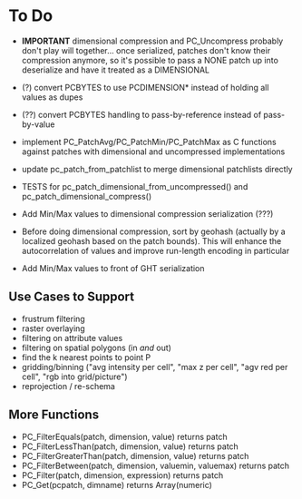 To Do
=====

- **IMPORTANT** dimensional compression and PC_Uncompress probably don't play will together... once serialized, patches don't know their compression anymore, so it's possible to pass a NONE patch up into deserialize and have it treated as a DIMENSIONAL
- (?) convert PCBYTES to use PCDIMENSION* instead of holding all values as dupes
- (??) convert PCBYTES handling to pass-by-reference instead of pass-by-value
- implement PC_PatchAvg/PC_PatchMin/PC_PatchMax as C functions against patches with dimensional and uncompressed implementations
- update pc_patch_from_patchlist to merge dimensional patchlists directly
- TESTS for pc_patch_dimensional_from_uncompressed() and pc_patch_dimensional_compress()
- Add Min/Max values to dimensional compression serialization (???)

- Before doing dimensional compression, sort by geohash (actually by a localized geohash based on the patch bounds). This will enhance the autocorrelation of values and improve run-length encoding in particular
- Add Min/Max values to front of GHT serialization

Use Cases to Support
--------------------

- frustrum filtering
- raster overlaying
- filtering on attribute values
- filtering on spatial polygons (in *and* out)
- find the k nearest points to point P
- gridding/binning ("avg intensity per cell", "max z per cell", "agv red per cell", "rgb into grid/picture")
- reprojection / re-schema

More Functions
--------------

- PC_FilterEquals(patch, dimension, value) returns patch
- PC_FilterLessThan(patch, dimension, value) returns patch
- PC_FilterGreaterThan(patch, dimension, value) returns patch
- PC_FilterBetween(patch, dimension, valuemin, valuemax) returns patch
- PC_Filter(patch, dimension, expression) returns patch
- PC_Get(pcpatch, dimname) returns Array(numeric)

